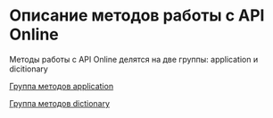 # Описание методов работы с API Online

Методы работы с API Online делятся на две группы: application и dicitionary

[Группа методов application](application.md)

[Группа методов dictionary](dictionary.md)